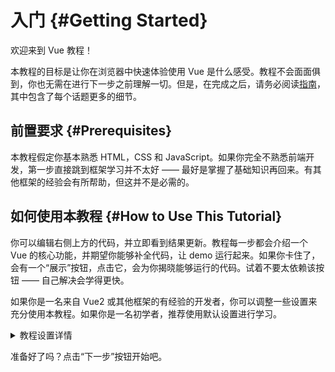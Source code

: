 # 入门 {#Getting Started}

欢迎来到 Vue 教程！

本教程的目标是让你在浏览器中快速体验使用 Vue 是什么感受。教程不会面面俱到，你也无需在进行下一步之前理解一切。但是，在完成之后，请务必阅读<a target="_blank" href="/guide/introduction.html">指南</a>，其中包含了每个话题更多的细节。

## 前置要求 {#Prerequisites}

本教程假定你基本熟悉 HTML，CSS 和 JavaScript。如果你完全不熟悉前端开发，第一步直接跳到框架学习并不太好 —— 最好是掌握了基础知识再回来。有其他框架的经验会有所帮助，但这并不是必需的。

## 如何使用本教程 {#How to Use This Tutorial}

你可以编辑<span class="wide">右侧</span><span class="narrow">上方</span>的代码，并立即看到结果更新。教程每一步都会介绍一个 Vue 的核心功能，并期望你能够补全代码，让 demo 运行起来。如果你卡住了，会有一个“展示”按钮，点击它，会为你揭晓能够运行的代码。试着不要太依赖该按钮 —— 自己解决会学得更快。

如果你是一名来自 Vue2 或其他框架的有经验的开发者，你可以调整一些设置来充分使用本教程。如果你是一名初学者，推荐使用默认设置进行学习。

<details>
<summary>教程设置详情</summary>

- Vue 提供了两种 API 风格：选项式 API 和组合式 API。本教程两者都支持 —— 你可以使用顶部的 **API 风格偏好**来选择你喜欢的风格。<a target="_blank" href="/guide/introduction.html#api-styles">了解更多有关 API 风格的信息</a>。

- 你也可以在 SFC 模式和 HTML 模式之间切换。前者会以<a target="_blank" href="/guide/introduction.html#single-file-components">单文件组件</a> (SFC) 的格式展示示例代码，大多数开发者使用 Vue 需要构建步骤时使用这种模式。HTML 模式则在无需构建步骤时使用。

</details>

准备好了吗？点击“下一步”按钮开始吧。
